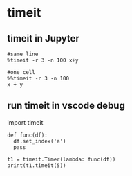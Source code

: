 # timeit

## timeit in Jupyter
```
#same line
%timeit -r 3 -n 100 x+y

#one cell
%%timeit -r 3 -n 100
x + y
```

## run timeit in vscode debug
import timeit
```
def func(df):
  df.set_index('a')
  pass

t1 = timeit.Timer(lambda: func(df))
print(t1.timeit(5))
```
